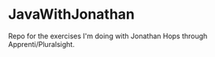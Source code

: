 # JavaWithJonathan
Repo for the exercises I'm doing with Jonathan Hops through Apprenti/Pluralsight.
